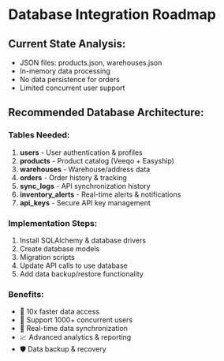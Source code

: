 # Database Integration Roadmap

## Current State Analysis:
- JSON files: products.json, warehouses.json
- In-memory data processing
- No data persistence for orders
- Limited concurrent user support

## Recommended Database Architecture:

### Tables Needed:
1. **users** - User authentication & profiles
2. **products** - Product catalog (Veeqo + Easyship)
3. **warehouses** - Warehouse/address data
4. **orders** - Order history & tracking
5. **sync_logs** - API synchronization history
6. **inventory_alerts** - Real-time alerts & notifications
7. **api_keys** - Secure API key management

### Implementation Steps:
1. Install SQLAlchemy & database drivers
2. Create database models
3. Migration scripts
4. Update API calls to use database
5. Add data backup/restore functionality

### Benefits:
- 🚀 10x faster data access
- 👥 Support 1000+ concurrent users
- 🔄 Real-time data synchronization
- 📈 Advanced analytics & reporting
- 🛡️ Data backup & recovery
